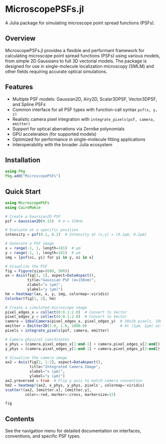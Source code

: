 # MicroscopePSFs.jl

A Julia package for simulating microscope point spread functions (PSFs).

## Overview

MicroscopePSFs.jl provides a flexible and performant framework for calculating microscope point spread functions (PSFs) using various models, from simple 2D Gaussians to full 3D vectorial models. The package is designed for use in single-molecule localization microscopy (SMLM) and other fields requiring accurate optical simulations.

## Features

- Multiple PSF models: Gaussian2D, Airy2D, Scalar3DPSF, Vector3DPSF, and Spline PSFs
- Common interface for all PSF types with function-call syntax `psf(x, y, z)`
- Realistic camera pixel integration with `integrate_pixels(psf, camera, emitter)`
- Support for optical aberrations via Zernike polynomials
- GPU acceleration (for supported models)
- Optimized for performance in single-molecule fitting applications
- Interoperability with the broader Julia ecosystem

## Installation

```julia
using Pkg
Pkg.add("MicroscopePSFs")
```

## Quick Start

```julia
using MicroscopePSFs
using CairoMakie

# Create a Gaussian2D PSF
psf = Gaussian2D(0.15)  # σ = 150nm

# Evaluate at a specific position
intensity = psf(0.1, 0.2)  # Intensity at (x,y) = (0.1μm, 0.2μm)

# Generate a PSF image
x = range(-1, 1, length=101)  # μm
y = range(-1, 1, length=101)  # μm
img = [psf(xi, yi) for yi in y, xi in x]

# Visualize the PSF
fig = Figure(size=(600, 500))
ax = Axis(fig[1, 1], aspect=DataAspect(),
          title="Gaussian PSF (σ=150nm)",
          xlabel="x (μm)", 
          ylabel="y (μm)")
hm = heatmap!(ax, x, y, img, colormap=:viridis)
Colorbar(fig[1, 2], hm)

# Create a simulated microscope image
pixel_edges_x = collect(0:0.1:2.0)  # Convert to Vector
pixel_edges_y = collect(0:0.1:2.0)  # Convert to Vector
camera = IdealCamera(pixel_edges_x, pixel_edges_y)  # 20x20 pixels, 100nm size
emitter = Emitter2D(1.0, 1.0, 1000.0)               # At (1μm, 1μm) with 1000 photons
pixels = integrate_pixels(psf, camera, emitter)

# Camera physical coordinates
x_phys = (camera.pixel_edges_x[1:end-1] + camera.pixel_edges_x[2:end]) / 2
y_phys = (camera.pixel_edges_y[1:end-1] + camera.pixel_edges_y[2:end]) / 2

# Visualize the camera image
ax2 = Axis(fig[2, 1:2], aspect=DataAspect(),
           title="Integrated Camera Image",
           xlabel="x (μm)", 
           ylabel="y (μm)")
ax2.yreversed = true  # Flip y axis to match camera convention
hm2 = heatmap!(ax2, x_phys, y_phys, pixels', colormap=:viridis)
scatter!(ax2, [emitter.x], [emitter.y], 
         color=:red, marker=:cross, markersize=15)

fig
```

## Contents

See the navigation menu for detailed documentation on interfaces, conventions, and specific PSF types.
